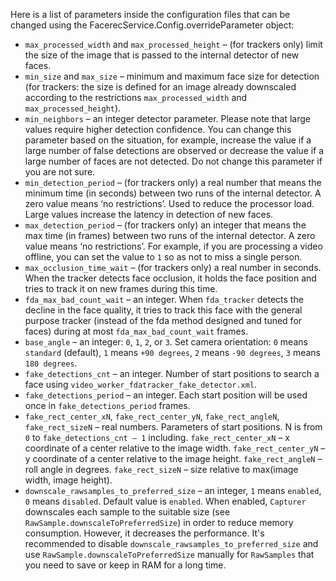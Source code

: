 Here is a list of parameters inside the configuration files that can be changed using the FacerecService.Config.overrideParameter object:

* `max_processed_width` and `max_processed_height` – (for trackers only) limit the size of the image that is passed to the internal detector of new faces.
* `min_size` and `max_size` – minimum and maximum face size for detection (for trackers: the size is defined for an image already downscaled according to the restrictions `max_processed_width` and `max_processed_height`).
* `min_neighbors` – an integer detector parameter. Please note that large values require higher detection confidence. You can change this parameter based on the situation, for example, increase the value if a large number of false detections are observed or decrease the value if a large number of faces are not detected. Do not change this parameter if you are not sure.
* `min_detection_period` – (for trackers only) a real number that means the minimum time (in seconds) between two runs of the internal detector. A zero value means ‘no restrictions’. Used to reduce the processor load. Large values increase the latency in detection of new faces.
* `max_detection_period` – (for trackers only) an integer that means the max time (in frames) between two runs of the internal detector. A zero value means ‘no restrictions’. For example, if you are processing a video offline, you can set the value to `1` so as not to miss a single person.
* `max_occlusion_time_wait` – (for trackers only) a real number in seconds. When the tracker detects face occlusion, it holds the face position and tries to track it on new frames during this time.
* `fda_max_bad_count_wait` – an integer. When `fda_tracker` detects the decline in the face quality, it tries to track this face with the general purpose tracker (instead of the fda method designed and tuned for faces) during at most `fda_max_bad_count_wait` frames.
* `base_angle` – an integer: `0`, `1`, `2`, or `3`. Set camera orientation: `0` means `standard` (default), `1` means `+90 degrees`, `2` means `-90 degrees`, `3` means `180 degrees`.
* `fake_detections_cnt` – an integer. Number of start positions to search a face using `video_worker_fdatracker_fake_detector.xml`.
* `fake_detections_period` – an integer. Each start position will be used once in `fake_detections_period` frames.
* `fake_rect_center_xN`, `fake_rect_center_yN`, `fake_rect_angleN`, `fake_rect_sizeN` – real numbers. Parameters of start positions. N is from `0` to `fake_detections_cnt – 1` including. `fake_rect_center_xN` – x coordinate of a center relative to the image width. `fake_rect_center_yN` – y coordinate of a center relative to the image height. `fake_rect_angleN` – roll angle in degrees. `fake_rect_sizeN` – size relative to max(image width, image height).
* `downscale_rawsamples_to_preferred_size` – an integer, `1` means `enabled`, `0` means `disabled`. Default value is `enabled`. When enabled, `Capturer` downscales each sample to the suitable size (see `RawSample.downscaleToPreferredSize`) in order to reduce memory consumption. However, it decreases the performance. It's recommended to disable `downscale_rawsamples_to_preferred_size` and use `RawSample.downscaleToPreferredSize` manually for `RawSamples` that you need to save or keep in RAM for a long time.
